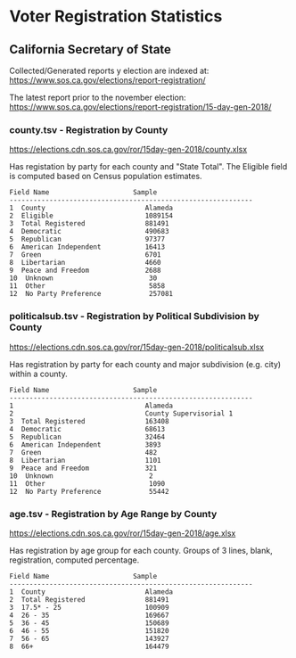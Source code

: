 # Voter Registration Statistics

## California Secretary of State

Collected/Generated reports y election are indexed at:
https://www.sos.ca.gov/elections/report-registration/

The latest report prior to the november election:
https://www.sos.ca.gov/elections/report-registration/15-day-gen-2018/

### county.tsv - Registration by County

https://elections.cdn.sos.ca.gov/ror/15day-gen-2018/county.xlsx

Has registation by party for each county and "State Total". The
Eligible field is computed based on Census population estimates.

    Field Name                     Sample
    -------------------------------------------------------------
    1  County                         Alameda
    2  Eligible                       1089154
    3  Total Registered               881491
    4  Democratic                     490683
    5  Republican                     97377
    6  American Independent           16413
    7  Green                          6701
    8  Libertarian                    4660
    9  Peace and Freedom              2688
    10  Unknown                        30
    11  Other                          5858
    12  No Party Preference            257081

### politicalsub.tsv - Registration by Political Subdivision by County

https://elections.cdn.sos.ca.gov/ror/15day-gen-2018/politicalsub.xlsx

Has registration by party for each county and major subdivision (e.g. city)
within a county.

    Field Name                     Sample
    -------------------------------------------------------------
    1                                 Alameda
    2                                 County Supervisorial 1
    3  Total Registered               163408
    4  Democratic                     68613
    5  Republican                     32464
    6  American Independent           3893
    7  Green                          482
    8  Libertarian                    1101
    9  Peace and Freedom              321
    10  Unknown                        2
    11  Other                          1090
    12  No Party Preference            55442

### age.tsv - Registration by Age Range by County

https://elections.cdn.sos.ca.gov/ror/15day-gen-2018/age.xlsx

Has registration by age group for each county. Groups of 3 lines,
blank, registration, computed percentage.

    Field Name                     Sample
    -------------------------------------------------------------
    1  County                         Alameda
    2  Total Registered               881491
    3  17.5* - 25                     100909
    4  26 - 35                        169667
    5  36 - 45                        150689
    6  46 - 55                        151820
    7  56 - 65                        143927
    8  66+                            164479

